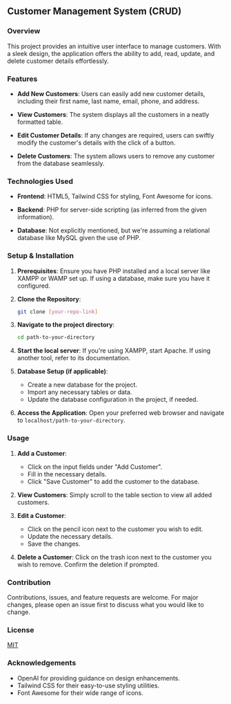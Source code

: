 

## **Customer Management System (CRUD)**

### **Overview**
This project provides an intuitive user interface to manage customers. With a sleek design, the application offers the ability to add, read, update, and delete customer details effortlessly.

### **Features**
- **Add New Customers**: Users can easily add new customer details, including their first name, last name, email, phone, and address.
  
- **View Customers**: The system displays all the customers in a neatly formatted table.

- **Edit Customer Details**: If any changes are required, users can swiftly modify the customer's details with the click of a button.

- **Delete Customers**: The system allows users to remove any customer from the database seamlessly.

### **Technologies Used**
- **Frontend**: HTML5, Tailwind CSS for styling, Font Awesome for icons.
  
- **Backend**: PHP for server-side scripting (as inferred from the given information).

- **Database**: Not explicitly mentioned, but we're assuming a relational database like MySQL given the use of PHP.

### **Setup & Installation**
1. **Prerequisites**: Ensure you have PHP installed and a local server like XAMPP or WAMP set up. If using a database, make sure you have it configured.

2. **Clone the Repository**: 
   ```bash
   git clone [your-repo-link]
   ```

3. **Navigate to the project directory**:
   ```bash
   cd path-to-your-directory
   ```

4. **Start the local server**: If you're using XAMPP, start Apache. If using another tool, refer to its documentation.

5. **Database Setup (if applicable)**:
   - Create a new database for the project.
   - Import any necessary tables or data.
   - Update the database configuration in the project, if needed.

6. **Access the Application**: Open your preferred web browser and navigate to `localhost/path-to-your-directory`.

### **Usage**
1. **Add a Customer**: 
   - Click on the input fields under "Add Customer".
   - Fill in the necessary details.
   - Click "Save Customer" to add the customer to the database.

2. **View Customers**: Simply scroll to the table section to view all added customers.

3. **Edit a Customer**: 
   - Click on the pencil icon next to the customer you wish to edit.
   - Update the necessary details.
   - Save the changes.

4. **Delete a Customer**: Click on the trash icon next to the customer you wish to remove. Confirm the deletion if prompted.

### **Contribution**
Contributions, issues, and feature requests are welcome. For major changes, please open an issue first to discuss what you would like to change.

### **License**
[MIT](https://choosealicense.com/licenses/mit/)

### **Acknowledgements**
- OpenAI for providing guidance on design enhancements.
- Tailwind CSS for their easy-to-use styling utilities.
- Font Awesome for their wide range of icons.

